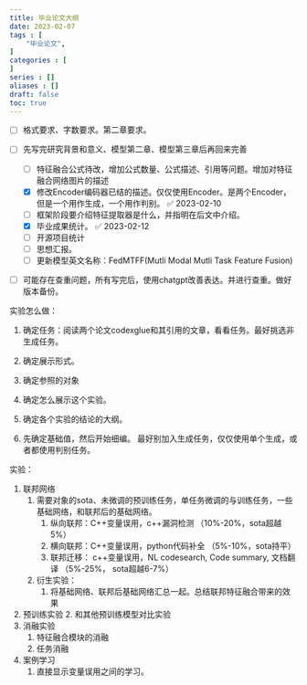 ```yaml
---
title: 毕业论文大纲
date: 2023-02-07
tags : [
	"毕业论文",
]
categories : [
]
series : []
aliases : []
draft: false
toc: true
---
```



- [ ] 格式要求、字数要求。第二章要求。
- [ ] 先写完研究背景和意义、模型第二章、模型第三章后再回来完善
	- [ ] 特征融合公式待改，增加公式数量、公式描述、引用等问题。增加对特征融合网络图片的描述
	- [x] 修改Encoder编码器已结的描述。仅仅使用Encoder。是两个Encoder，但是一个用作生成，一个用作判别。 ✅ 2023-02-10
	- [ ] 框架阶段要介绍特征提取器是什么，并指明在后文中介绍。
	- [x] 毕业成果统计。 ✅ 2023-02-12
	- [ ] 开源项目统计
	- [ ] 思想汇报。
	- [ ] 更新模型英文名称：FedMTFF(Mutli Modal Mutli Task Feature Fusion)
- [ ] 可能存在查重问题，所有写完后，使用chatgpt改善表达。并进行查重。做好版本备份。


实验怎么做：
1. 确定任务：阅读两个论文codexglue和其引用的文章，看看任务。最好挑选非生成任务。
2. 确定展示形式。


4. 确定参照的对象
5. 确定怎么展示这个实验。
6. 确定各个实验的结论的大纲。
7. 先确定基础值，然后开始细编。
最好别加入生成任务，仅仅使用单个生成，或者都使用判别任务。


实验：
1. 联邦网络
	1. 需要对象的sota、未微调的预训练任务，单任务微调的与训练任务，一些基础网络，和联邦后的基础网络。
		1. 纵向联邦：C++变量误用，c++漏洞检测 （10%-20%，sota超越5%）
		2. 横向联邦：C++变量误用，python代码补全 （5%-10%，sota持平）
		3. 联邦迁移： c++变量误用，NL codesearch, Code summary, 文档翻译 （5%-25%， sota超越6-7%）
	2. 衍生实验：
		1. 将基础网络、联邦后基础网络汇总一起。总结联邦特征融合带来的效果
2. 预训练实验
	2. 和其他预训练模型对比实验
3. 消融实验
	1. 特征融合模块的消融
	1. 任务消融
4. 案例学习
	1. 直接显示变量误用之间的学习。